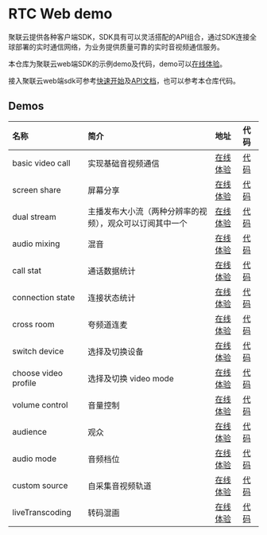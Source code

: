# RTC Web demo

聚联云提供各种客户端SDK，SDK具有可以灵活搭配的API组合，通过SDK连接全球部署的实时通信网络，为业务提供质量可靠的实时音视频通信服务。

本仓库为聚联云web端SDK的示例demo及代码，demo可以[在线体验](https://github.com/Derek1009/derek1009.github.io/blob/master/)。

接入聚联云web端sdk可参考[快速开始](https://docs.jocloud.com/cloud/cn/product_category/rtc_service/rt_video_interaction/integration_and_start/integration_and_start_web.html)及[API文档](https://docs.jocloud.com/cloud/cn/product_category/rtc_service/rt_video_interaction/api/Web/current/category.html)，也可以参考本仓库代码。

## Demos

| 名称 | 简介 | 地址 | 代码 |
| :--- | :--- | :--- | :--- |
| basic video call | 实现基础音视频通信 | [在线体验](https://github.com/Derek1009/derek1009.github.io/blob/master/basicVideoCall/index.html) | [代码](./basicVideoCall) |
| screen share | 屏幕分享 | [在线体验](https://github.com/Derek1009/derek1009.github.io/blob/master/screenShare/index.html) | [代码](./screenShare) |
| dual stream | 主播发布大小流（两种分辨率的视频），观众可以订阅其中一个 | [在线体验](https://github.com/Derek1009/derek1009.github.io/blob/master/dualStream/index.html) | [代码](./dualStream) |
| audio mixing | 混音 | [在线体验](https://github.com/Derek1009/derek1009.github.io/blob/master/audioMixing/index.html) | [代码](./audioMixing) |
| call stat | 通话数据统计 | [在线体验](https://github.com/Derek1009/derek1009.github.io/blob/master/callStat/index.html) | [代码](./callStat) |
| connection state | 连接状态统计 | [在线体验](https://github.com/Derek1009/derek1009.github.io/blob/master/connectionState/index.html) | [代码](./connectionState) |
| cross room | 夸频道连麦 | [在线体验](https://github.com/Derek1009/derek1009.github.io/blob/master/crossRoom/index.html) | [代码](./crossRoom) |
| switch device | 选择及切换设备 | [在线体验](https://github.com/Derek1009/derek1009.github.io/blob/master/switchDevice/index.html) | [代码](./switchDevice) |
| choose video profile | 选择及切换 video mode | [在线体验](https://github.com/Derek1009/derek1009.github.io/blob/master/videoProfile/index.html) | [代码](./videoProfile) |
| volume control | 音量控制 | [在线体验](https://github.com/Derek1009/derek1009.github.io/blob/master/volumeControl/index.html) | [代码](./volumeControl) |
| audience | 观众 | [在线体验](https://github.com/Derek1009/derek1009.github.io/blob/master/audience/index.html) | [代码](./audience) |
| audio mode | 音频档位 | [在线体验](https://github.com/Derek1009/derek1009.github.io/blob/master/audioMode/index.html) | [代码](./audioMode) |
| custom source | 自采集音视频轨道 | [在线体验](https://github.com/Derek1009/derek1009.github.io/blob/master/customSource/index.html) | [代码](./customSource) |
| liveTranscoding | 转码混画 | [在线体验](https://github.com/Derek1009/derek1009.github.io/blob/master/liveTranscoding/index.html) | [代码](./liveTranscoding) |
